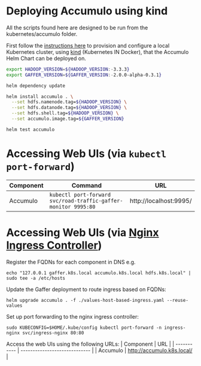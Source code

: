 Deploying Accumulo using kind
=================================

All the scripts found here are designed to be run from the kubernetes/accumulo folder.

First follow the [instructions here](../../docs/kind-deployment.md) to provision and configure a local Kubernetes cluster, using [kind](https://kind.sigs.k8s.io/) (Kubernetes IN Docker), that the Accumulo Helm Chart can be deployed on.

```bash
export HADOOP_VERSION=${HADOOP_VERSION:-3.3.3}
export GAFFER_VERSION=${GAFFER_VERSION:-2.0.0-alpha-0.3.1}

helm dependency update

helm install accumulo . \
  --set hdfs.namenode.tag=${HADOOP_VERSION} \
  --set hdfs.datanode.tag=${HADOOP_VERSION} \
  --set hdfs.shell.tag=${HADOOP_VERSION} \
  --set accumulo.image.tag=${GAFFER_VERSION}

helm test accumulo
```

# Accessing Web UIs (via `kubectl port-forward`)
| Component   | Command                                                          | URL                         |
| ----------- | ---------------------------------------------------------------- | --------------------------- |
| Accumulo    | `kubectl port-forward svc/road-traffic-gaffer-monitor 9995:80`   | http://localhost:9995/      |


# Accessing Web UIs (via [Nginx Ingress Controller](https://github.com/kubernetes/ingress-nginx))
Register the FQDNs for each component in DNS e.g.
```
echo "127.0.0.1 gaffer.k8s.local accumulo.k8s.local hdfs.k8s.local" | sudo tee -a /etc/hosts
```

Update the Gaffer deployment to route ingress based on FQDNs:
```
helm upgrade accumulo . -f ./values-host-based-ingress.yaml --reuse-values
```

Set up port forwarding to the nginx ingress controller:
```
sudo KUBECONFIG=$HOME/.kube/config kubectl port-forward -n ingress-nginx svc/ingress-nginx 80:80
```

Access the web UIs using the following URLs:
| Component   | URL                           |
| ----------- | ----------------------------- |
| Accumulo    | http://accumulo.k8s.local/    |